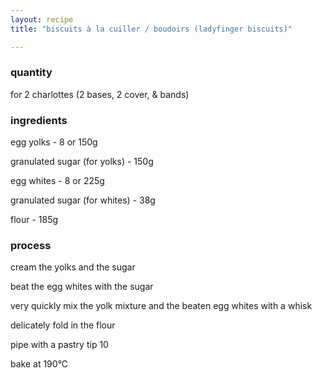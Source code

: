 ```yaml
---
layout: recipe
title: "biscuits à la cuiller / boudoirs (ladyfinger biscuits)"

---
```

### quantity
for 2 charlottes (2 bases, 2 cover, & bands)

### ingredients
egg yolks - 8 or 150g

granulated sugar (for yolks) - 150g

egg whites - 8 or 225g

granulated sugar (for whites) - 38g

flour - 185g

### process
cream the yolks and the sugar

beat the egg whites with the sugar

very quickly mix the yolk mixture and the beaten egg whites with a whisk

delicately fold in the flour

pipe with a pastry tip 10

bake at 190°C
